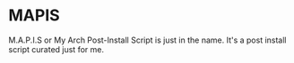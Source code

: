 # MAPIS
M.A.P.I.S or My Arch Post-Install Script is just in the name. It's a post install script curated just for me.

